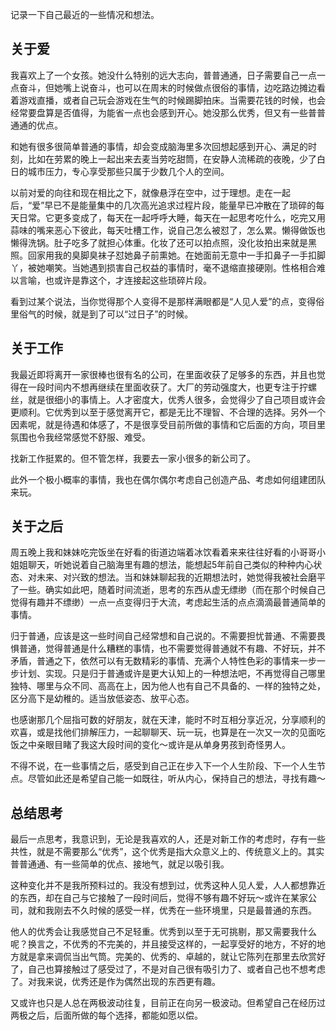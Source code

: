 记录一下自己最近的一些情况和想法。


关于爱
---

我喜欢上了一个女孩。她没什么特别的远大志向，普普通通，日子需要自己一点一点奋斗，但她嘴上说奋斗，也可以在周末的时候做点很俗的事情，边吃路边摊边看着游戏直播，或者自己玩会游戏在生气的时候踢脚拍床。当需要花钱的时候，也会经常要盘算是否值得，为能省一点也会感到开心。她没那么优秀，但又有一些普普通通的优点。

和她有很多很简单普通的事情，却会变成脑海里多次回想起感到开心、满足的时刻，比如在劳累的晚上一起出来去麦当劳吃甜筒，在安静人流稀疏的夜晚，少了白日的城市压力，专心享受那些只属于少数几个人的空间。

以前对爱的向往和现在相比之下，就像悬浮在空中，过于理想。走在一起后，“爱”早已不是能量集中的几次高光追求过程片段，能量早已冲散在了琐碎的每天日常。它更多变成了，每天在一起呼呼大睡，每天在一起思考吃什么，吃完又用蒜味的嘴来恶心下彼此，每天吐槽工作，说自己怎么被怼了，怎么累。懒得做饭也懒得洗锅。肚子吃多了就担心体重。化妆了还可以拍点照，没化妆拍出来就是黑照。回家用我的臭脚臭袜子怼她鼻子前熏她。在她面前无意中一手扣鼻子一手扣脚丫，被她嘲笑。当她遇到损害自己权益的事情时，毫不退缩直接硬刚。性格相合难以言喻，也或许是靠这个，才连接起这些琐碎片段。

看到过某个说法，当你觉得那个人变得不是那样满眼都是“人见人爱”的点，变得俗里俗气的时候，就是到了可以“过日子”的时候。



关于工作
---
我最近即将离开一家很棒也很有名的公司，在里面收获了足够多的东西，并且也觉得在一段时间内不想再继续在里面收获了。大厂的劳动强度大，也更专注于拧螺丝，就是很细小的事情上。人才密度大，优秀人很多，会觉得少了自己项目或许会更顺利。它优秀到以至于感觉离开它，都是无比不理智、不合理的选择。另外一个因素呢，就是待遇和体感了，不是很享受目前所做的事情和它后面的方向，项目里氛围也令我经常感觉不舒服、难受。

找新工作挺累的。但不管怎样，我要去一家小很多的新公司了。

此外一个极小概率的事情，我也在偶尔偶尔考虑自己创造产品、考虑如何组建团队来玩。



关于之后
---

周五晚上我和妹妹吃完饭坐在好看的街道边端着冰饮看着来来往往好看的小哥哥小姐姐聊天，听她说着自己脑海里有趣的想法，能想起5年前自己类似的种种内心状态、对未来、对兴致的想法。当和妹妹聊起我的近期想法时，她觉得我被社会磨平了一些。确实如此吧，随着时间流逝，思考的东西从虚无缥缈（而在那个时候自己觉得有趣并不缥缈）一点一点变得归于大流，考虑起生活的点点滴滴最普通简单的事情。

归于普通，应该是这一些时间自己经常想和自己说的。不需要担忧普通、不需要畏惧普通，觉得普通是什么糟糕的事情，也不需要觉得普通就不有趣、不好玩，并不矛盾，普通之下，依然可以有无数精彩的事情、充满个人特性色彩的事情来一步一步计划、实现。只是归于普通或许是更大认知上的一种想法吧，不再觉得自己哪里独特、哪里与众不同、高高在上，因为他人也有自己不具备的、一样的独特之处，区分高下是幼稚的。适当放低姿态、放平心态。

也感谢那几个屈指可数的好朋友，就在天津，能时不时互相分享近况，分享顺利的欢喜，或是找他们排解压力，一起聊聊天、玩一玩，也算是在一次又一次的见面吃饭之中亲眼目睹了我这大段时间的变化～或许是从单身男孩到奇怪男人。

不得不说，在一些事情之后，感受到自己正在步入下一个人生阶段、下一个人生节点。尽管如此还是希望自己能一如既往，听从内心，保持自己的想法，寻找有趣～

总结思考
---

最后一点思考，我意识到，无论是我喜欢的人，还是对新工作的考虑时，存有一些共性，就是不需要那么“优秀”，这个优秀是指大众意义上的、传统意义上的。其实普普通通、有一些简单的优点、接地气，就足以吸引我。

这种变化并不是我所预料过的。我没有想到过，优秀这种人见人爱，人人都想靠近的东西，却在自己与它接触了一段时间后，觉得不够有趣不好玩～或许在某家公司，就和我刚去不久时候的感受一样，优秀在一些环境里，只是最普通的东西。

他人的优秀会让我感觉自己不足轻重。优秀到以至于无可挑剔，那又需要我什么呢？换言之，不优秀的不完美的，并且接受这样的，一起享受好的地方，不好的地方就是拿来调侃当出气筒。完美的、优秀的、卓越的，就让它陈列在那里去欣赏好了，自己也算接触过了感受过了，不是对自己很有吸引力了、或者自己也不想考虑了。对我来说，优秀还是作为偶然出现的东西更有趣。

又或许也只是人总在两极波动往复，目前正在向另一极波动。但希望自己在经历过两极之后，后面所做的每个选择，都能如愿以偿。
